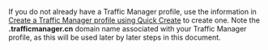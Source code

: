 If you do not already have a Traffic Manager profile, use the information in [Create a Traffic Manager profile using Quick Create](/documentation/articles/traffic-manager-manage-profiles/) to create one. Note the **.trafficmanager.cn** domain name associated with your Traffic Manager profile, as this will be used later by later steps in this document.
